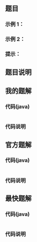 ## 题目

### 示例 1：

### 示例 2：

### 提示：

## 题目说明

## 我的题解
### 代码(java)
```java

```
### 代码说明

## 官方题解
### 代码(java)
```java

```
### 代码说明

## 最快题解
### 代码(java)
```java
```
### 代码说明
